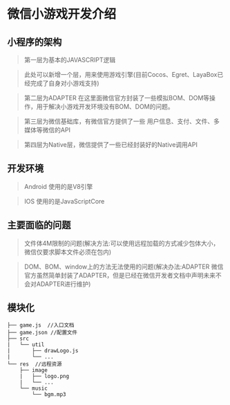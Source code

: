 # 微信小游戏开发介绍

## 小程序的架构

> 第一层为基本的JAVASCRIPT逻辑

> 此处可以新增一个层，用来使用游戏引擎(目前Cocos、Egret、LayaBox已经完成了自身对小游戏支持)

> 第二层为ADAPTER 在这里面微信官方封装了一些模拟BOM、DOM等操作，用于解决小游戏开发环境没有BOM、DOM的问题。

> 第三层为微信基础库，有微信官方提供了一些 用户信息、支付、文件、多媒体等微信的API

> 第四层为Native层，微信提供了一些已经封装好的Native调用API

## 开发环境

> Android 使用的是V8引擎

> IOS 使用的是JavaScriptCore

## 主要面临的问题

> 文件体4M限制的问题(解决方法:可以使用远程加载的方式减少包体大小，微信仅要求脚本文件必须在包内)

> DOM、BOM、window上的方法无法使用的问题(解决办法:ADAPTER 微信官方虽然简单封装了ADAPTER，但是已经在微信开发者文档中声明未来不会对ADAPTER进行维护)

## 模块化

```
├── game.js  //入口文档
├── game.json //配置文件
├── src  
|   └── util
|       ├── drawLogo.js
|       └── ...
└── res  //远程资源
    ├── image
    |   ├── logo.png
    |   └── ...
    └── music
        └── bgm.mp3
```